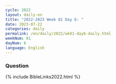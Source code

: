 ```yaml
---
cycle: 2022
layout: daily-en
title: "2022-2023 Week 81 Day 6: "
date: 2023-07-22
categories: daily
permalink: /en/daily/2022/wk81-day6-daily.html
weekNum: 81
dayNum: 6
language: English
---
```


### Question     

{% include BibleLinks2022.html %} 
